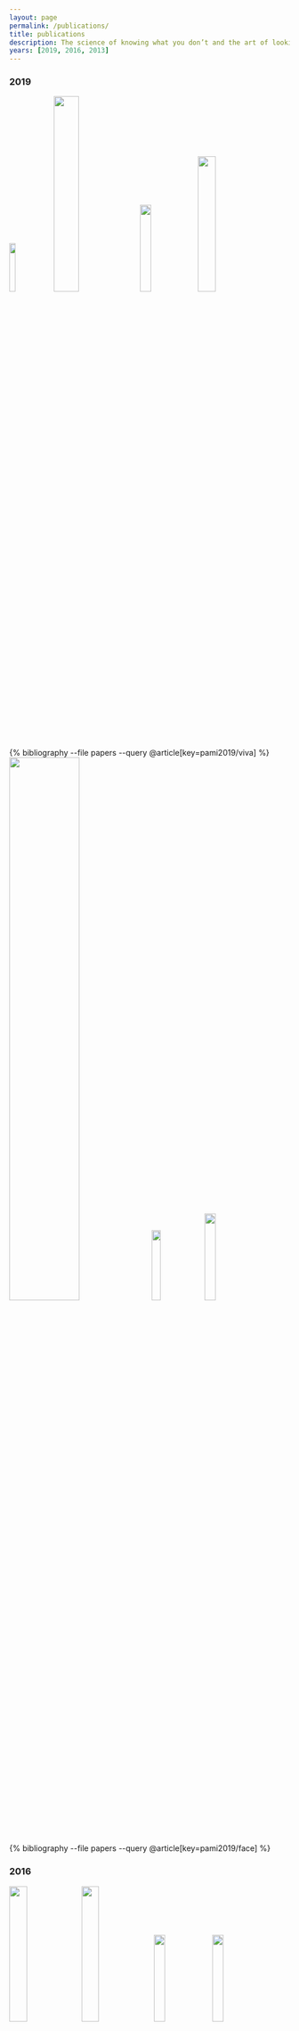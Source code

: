 ```yaml
---
layout: page
permalink: /publications/
title: publications
description: The science of knowing what you don’t and the art of looking like you do -- <a href="https://twitter.com/academicssay" target="_blank">@AcademicsSay</a>
years: [2019, 2016, 2013]
---
```


<h3 class="year">2019</h3>
<div class="pub_img" width="100%">
	<img width="15%" src="{{ site.baseurl }}/assets/img/2019_viva_0.png"/>
	<img width="30%" src="{{ site.baseurl }}/assets/img/2019_viva_6.png"/>
	<img width="20%" src="{{ site.baseurl }}/assets/img/2019_viva_7.png"/>
	<img width="25%" src="{{ site.baseurl }}/assets/img/2019_viva_plot_wb.png"/>
</div>
{% bibliography --file papers --query @article[key=pami2019/viva] %}

<div class="pub_img" width="100%">
	<img width="50%" src="{{ site.baseurl }}/assets/img/2019_pami_face_1.png"/>
	<img width="18%" src="{{ site.baseurl }}/assets/img/2019_PAMI_face_2.png"/>
	<img width="20%" src="{{ site.baseurl }}/assets/img/2019_pami_face_3.png"/>
</div>
{% bibliography --file papers --query @article[key=pami2019/face] %}


<h3 class="year">2016</h3>
<div class="pub_img" width="100%">
	<img width="25%" src="{{ site.baseurl }}/assets/img/2016_eccv_face_1.png"/>
	<img width="25%" src="{{ site.baseurl }}/assets/img/2016_eccv_face_2.png"/>
	<img width="20%" src="{{ site.baseurl }}/assets/img/2016_eccv_face_3.png"/>
	<img width="20%" src="{{ site.baseurl }}/assets/img/2016_eccv_face_4.png"/>
</div>
{% bibliography --file papers --query @inproceedings[key=eccv2016/face] %}


<div class="pub_img" width="100%">
	<img width="50%" src="{{ site.baseurl }}/assets/img/2016_wacv_face_1.png"/>
	<img width="45%" src="{{ site.baseurl }}/assets/img/2016_wacv_face_2.png"/>
</div>
{% bibliography --file papers --query @inproceedings[key=wacv2016/face] %}


<div class="pub_img" width="100%">
	<img width="30%" src="{{ site.baseurl }}/assets/img/2016_icpr_face_1.png"/>
	<img width="20%" src="{{ site.baseurl }}/assets/img/2016_icpr_face_3.png"/>
	<img width="20%" src="{{ site.baseurl }}/assets/img/2016_icpr_face_2.png"/>
</div>
{% bibliography --file papers --query @inproceedings[key=icpr2016/face] %}


<div class="pub_img" width="100%">
	<img width="20%" src="{{ site.baseurl }}/assets/img/2016_icip_face_2.png"/>
	<img width="55%" src="{{ site.baseurl }}/assets/img/2016_icip_face_3.png"/>
</div>
{% bibliography --file papers --query @inproceedings[key=icip2016/face] %}


<h3 class="year">2013</h3>
<div class="pub_img" width="100%">
	<img width="70%" src="{{ site.baseurl }}/assets/img/2013_jicce_face_1.png"/>
</div>
{% bibliography --file papers --query @article[key=jicce2013/face] %}